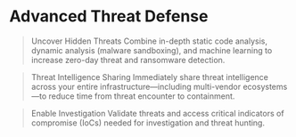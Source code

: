 # Advanced Threat Defense

> Uncover Hidden Threats
Combine in-depth static code analysis, dynamic analysis (malware sandboxing), and machine learning to increase zero-day threat and ransomware detection.

> Threat Intelligence Sharing
Immediately share threat intelligence across your entire infrastructure—including multi-vendor ecosystems—to reduce time from threat encounter to containment.

> Enable Investigation
Validate threats and access critical indicators of compromise (IoCs) needed for investigation and threat hunting.